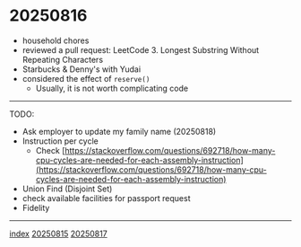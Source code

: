 <head><meta name="viewport" content="width=device-width, initial-scale=1.0, user-scalable=yes" /><meta charset="UTF-8"></head>

# 20250816

- household chores
- reviewed a pull request: LeetCode 3. Longest Substring Without Repeating Characters
- Starbucks & Denny's with Yudai
- considered the effect of `reserve()`
	- Usually, it is not worth complicating code

---

TODO:

- Ask employer to update my family name (20250818)
- Instruction per cycle
	- Check [https://stackoverflow.com/questions/692718/how-many-cpu-cycles-are-needed-for-each-assembly-instruction](https://stackoverflow.com/questions/692718/how-many-cpu-cycles-are-needed-for-each-assembly-instruction)
- Union Find (Disjoint Set)
- check available facilities for passport request
- Fidelity

---

[index](../../index.html)
[20250815](20250815.html)
[20250817](20250817.html)
